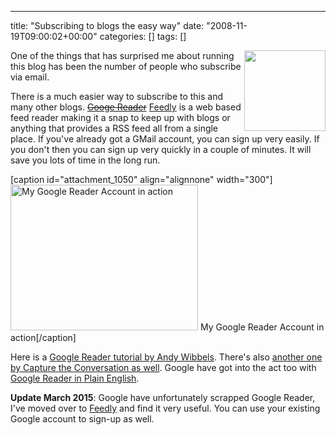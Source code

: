 ---
title: "Subscribing to blogs the easy way"
date: "2008-11-19T09:00:02+00:00"
categories: []
tags: []

<img class="alignright size-thumbnail wp-image-1053" title="rss" src="http://techteapot.com/wp-content/uploads/2008/11/rss.jpg" alt="" width="130" height="129" align="right" />

One of the things that has surprised me about running this blog has been the number of people who subscribe via email.

There is a much easier way to subscribe to this and many other blogs. <del><a href="http://www.google.com/reader">Googe Reader</a></del> <a href="https://feedly.com/">Feedly</a> is a web based feed reader making it a snap to keep up with blogs or anything that provides a RSS feed all from a single place. If you've already got a GMail account, you can sign up very easily. If you don't then you can sign up very quickly in a couple of minutes. It will save you lots of time in the long run.

[caption id="attachment_1050" align="alignnone" width="300"]<a href="http://techteapot.com/wp-content/uploads/2008/11/google-reader.png"><img class="size-medium wp-image-1050" title="My Google Reader Account in action" src="http://techteapot.com/wp-content/uploads/2008/11/google-reader.png" alt="My Google Reader Account in action" width="300" height="233" /></a> My Google Reader Account in action[/caption]

Here is a <a href="http://www.andywibbels.com/flash/google_reader.htm">Google Reader tutorial by Andy Wibbels</a>. There's also <a href="http://uk.youtube.com/watch?v=65iL0Q97RCg">another one by Capture the Conversation as well</a>. Google have got into the act too with <a href="http://uk.youtube.com/watch?v=VSPZ2Uu_X3Y">Google Reader in Plain English</a>.

<strong>Update March 2015</strong>: Google have unfortunately scrapped Google Reader, I've moved over to <a href="http://feedly.com/">Feedly</a> and find it very useful. You can use your existing Google account to sign-up as well.
